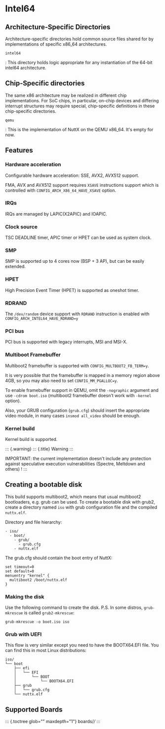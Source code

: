 Intel64
=======

Architecture-Specific Directories
---------------------------------

Architecture-specific directories hold common source files shared for by
implementations of specific x86\_64 architectures.

`intel64`

:   This directory holds logic appropriate for any instantiation of the
    64-bit intel64 architecture.

Chip-Specific directories
-------------------------

The same x86 architecture may be realized in different chip
implementations. For SoC chips, in particular, on-chip devices and
differing interrupt structures may require special, chip-specific
definitions in these chip-specific directories.

`qemu`

:   This is the implementation of NuttX on the QEMU x86\_64. It\'s empty
    for now.

Features
--------

### Hardware acceleration

Configurable hardware acceleration: SSE, AVX2, AVX512 support.

FMA, AVX and AVX512 support requires `XSAVE` instructions support which
is controlled with `CONFIG_ARCH_X86_64_HAVE_XSAVE` option.

### IRQs

IRQs are managed by LAPIC(X2APIC) and IOAPIC.

### Clock source

TSC DEADLINE timer, APIC timer or HPET can be used as system clock.

### SMP

SMP is supported up to 4 cores now (BSP + 3 AP), but can be easily
extended.

### HPET

High Precision Event Timer (HPET) is supported as oneshot timer.

### RDRAND

The `/dev/random` device support with `RDRAND` instruction is enabled
with `CONFIG_ARCH_INTEL64_HAVE_RDRAND=y`

### PCI bus

PCI bus is supported with legacy interrupts, MSI and MSI-X.

### Multiboot Framebuffer

Multiboot2 framebuffer is supported with `CONFIG_MULTBOOT2_FB_TERM=y`.

It is very possible that the framebuffer is mapped in a memory region
above 4GB, so you may also need to set `CONFIG_MM_PGALLOC=y`.

To enable framebuffer support in QEMU, omit the `-nographic` argument
and use `-cdrom boot.iso` (multiboot2 framebuffer doesn\'t work with
`-kernel` option).

Also, your GRUB configuration (`grub.cfg`) should insert the appropriate
video module, in many cases `insmod all_video` should be enough.

### Kernel build

Kernel build is supported.

::: {.warning}
::: {.title}
Warning
:::

IMPORTANT: the current implementation doesn\'t include any protection
against speculative execution vulnerabilities (Spectre, Meltdown and
others) !
:::

Creating a bootable disk
------------------------

This build supports multiboot2, which means that usual multiboot2
bootloaders, e.g. grub can be used. To create a bootable disk with
grub2, create a directory named `iso` with grub configuration file and
the compiled `nuttx.elf`.

Directory and file hierarchy:

    - iso/
      - boot/
        - grub/
          - grub.cfg
        - nuttx.elf

The grub.cfg should contain the boot entry of NuttX:

    set timeout=0
    set default=0
    menuentry "kernel" {
      multiboot2 /boot/nuttx.elf
    }

### Making the disk

Use the following command to create the disk. P.S. In some distros,
`grub-mkrescue` is called `grub2-mkrescue`:

    grub-mkrescue -o boot.iso iso

### Grub with UEFI

This flow is very similar except you need to have the BOOTX64.EFI file.
You can find this in most Linux distributions:

    iso/
    └── boot
        ├── efi
        │   └── EFI
        │       └── BOOT
        │           └── BOOTX64.EFI
        ├── grub
        │   └── grub.cfg
        └── nuttx.elf

Supported Boards
----------------

::: {.toctree glob="" maxdepth="1"}
boards/*/*
:::
